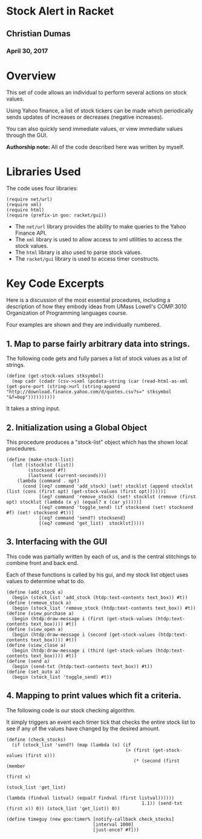 # Stock Alert in Racket

## Christian Dumas
### April 30, 2017

# Overview
This set of code allows an individual to perform several actions on stock values.

Using Yahoo finance, a list of stock tickers can be made which periodically sends updates of increases or decreases (negative increases).

You can also quickly send immediate values, or view immediate values through the GUI.

**Authorship note:** All of the code described here was written by myself.

# Libraries Used
The code uses four libraries:

```
(require net/url)
(require xml)
(require html)
(require (prefix-in goo: racket/gui))
```

* The ```net/url``` library provides the ability to make queries to the Yahoo Finance API.
* The ```xml``` library is used to allow access to xml utilities to access the stock values.
* The ```html``` library is also used to parse stock values.
* The ```racket/gui``` library is used to access timer constructs.

# Key Code Excerpts

Here is a discussion of the most essential procedures, including a description of how they embody ideas from 
UMass Lowell's COMP.3010 Organization of Programming languages course.

Four examples are shown and they are individually numbered. 

## 1. Map to parse fairly arbitrary data into strings.

The following code gets and fully parses a list of stock values as a list of strings.

```
(define (get-stock-values stksymbol)
  (map cadr (cdadr (csv->sxml (pcdata-string (car (read-html-as-xml (get-pure-port (string->url (string-append "http://download.finance.yahoo.com/d/quotes.csv?s=" stksymbol "&f=bop"))))))))))
 ```
 
It takes a string input.
 
## 2. Initialization using a Global Object

This procedure produces a "stock-list" object which has the shown local procedures.

```
(define (make-stock-list)
  (let ((stocklst (list))
        (stocksend #f)
        (lastsend (current-seconds)))
    (lambda (command . opt)
      (cond [(eq? command 'add_stock) (set! stocklst (append stocklst (list (cons (first opt) (get-stock-values (first opt))))))]
            [(eq? command 'remove_stock) (set! stocklst (remove (first opt) stocklst (lambda (x y) (equal? x (car y)))))]
            [(eq? command 'toggle_send) (if stocksend (set! stocksend #f) (set! stocksend #t))]
            [(eq? command 'send?) stocksend]
            [(eq? command 'get_list)  stocklst]))))
```

## 3. Interfacing with the GUI

This code was partially written by each of us, and is the central stitchings to combine front and back end.

Each of these functions is called by his gui, and my stock list object uses values to determine what to do.

```
(define (add_stock a)
  (begin (stock_list 'add_stock (htdp:text-contents text_box)) #t))
(define (remove_stock a)
  (begin (stock_list 'remove_stock (htdp:text-contents text_box)) #t))
(define (view_purchase a)
  (begin (htdp:draw-message i (first (get-stock-values (htdp:text-contents text_box)))) #t))
(define (view_open a)
  (begin (htdp:draw-message i (second (get-stock-values (htdp:text-contents text_box)))) #t))
(define (view_close a)
  (begin (htdp:draw-message i (third (get-stock-values (htdp:text-contents text_box)))) #t))
(define (send a)
  (begin (send-txt (htdp:text-contents text_box)) #t))
(define (set_auto a)
  (begin (stock_list 'toggle_send) #t))
```

## 4. Mapping to print values which fit a criteria.

The following code is our stock checking algorithm.

It simply triggers an event each timer tick that checks the entire stock list to see if any of the values have changed by the desired amount.

```
(define (check_stocks)
  (if (stock_list 'send?) (map (lambda (x) (if
                                            (> (first (get-stock-values (first x)))
                                               (* (second (first (member
                                                                  (first x)
                                                                  (stock_list 'get_list)
                                                                  (lambda (findval listval) (equal? findval (first listval))))))
                                                  1.1)) (send-txt (first x)) 0)) (stock_list 'get_list)) 0))

(define timeguy (new goo:timer% [notify-callback check_stocks]
                                [interval 1000]
                                [just-once? #f]))
```
